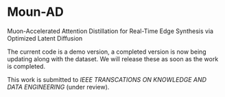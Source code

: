 # Moun-AD
Muon-Accelerated Attention Distillation for Real-Time Edge Synthesis via Optimized Latent Diffusion

The current code is a demo version, a completed version is now being updating along with the dataset. We will release these as soon as the work is completed.

This work is submitted to *IEEE TRANSCATIONS ON KNOWLEDGE AND DATA ENGINEERING* (under review).  
